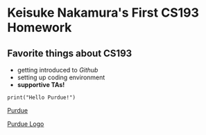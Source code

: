 # Keisuke Nakamura's First CS193 Homework

## Favorite things about CS193
- getting introduced to _Github_
- setting up coding environment 
- **supportive TAs!**

```
print("Hello Purdue!")
```

[Purdue](https://www.purdue.edu/)

[Purdue Logo](https://yt3.googleusercontent.com/ytc/AOPolaRgjP00ZD6kLt2taiCWYkQ4Zebc7QE7lskRleJjRA=s900-c-k-c0x00ffffff-no-rj)
```
